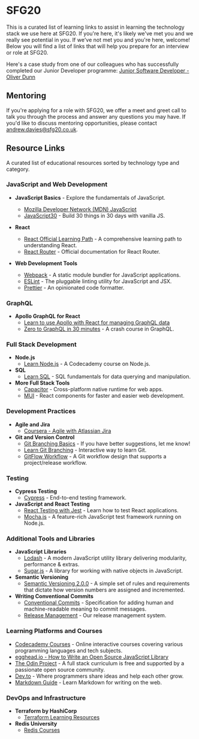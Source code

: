 # SFG20

This is a curated list of learning links to assist in learning the technology stack we use here at SFG20. If you're here, it's likely we've met you and we really see potential in you. If we've not met you and you're here, welcome! Below you will find a list of links that will help you prepare for an interview or role at SFG20.

Here's a case study from one of our colleagues who has successfully completed our Junior Developer programme:
[Junior Software Developer - Oliver Dunn](https://www.prospects.ac.uk/case-studies/junior-software-developer-oliver-dunn)

## Mentoring

If you're applying for a role with SFG20, we offer a meet and greet call to talk you through the process and answer any questions you may have. If you'd like to discuss mentoring opportunities, please contact [andrew.davies@sfg20.co.uk](mailto:andrew.davies@sfg20.co.uk).

## Resource Links

A curated list of educational resources sorted by technology type and category.

### JavaScript and Web Development

- **JavaScript Basics** - Explore the fundamentals of JavaScript.
  - [Mozilla Developer Network (MDN) JavaScript](https://developer.mozilla.org/en-US/docs/Web/JavaScript)
  - [JavaScript30](https://javascript30.com) - Build 30 things in 30 days with vanilla JS.
- **React**
  - [React Official Learning Path](https://react.dev/learn) - A comprehensive learning path to understanding React.
  - [React Router](https://reactrouter.com/en/main) - Official documentation for React Router.

- **Web Development Tools**
  - [Webpack](https://webpack.js.org) - A static module bundler for JavaScript applications.
  - [ESLint](https://eslint.org) - The pluggable linting utility for JavaScript and JSX.
  - [Prettier](https://prettier.io) - An opinionated code formatter.

### GraphQL

- **Apollo GraphQL for React**
  - [Learn to use Apollo with React for managing GraphQL data](https://www.apollographql.com/docs/react/)
  - [Zero to GraphQL in 30 minutes](https://www.youtube.com/watch?v=UBGzsb2UkeY) - A crash course in GraphQL.


### Full Stack Development

- **Node.js**
  - [Learn Node.js](https://www.codecademy.com/learn/learn-node-js) - A Codecademy course on Node.js.
- **SQL**
  - [Learn SQL](https://www.codecademy.com/learn/learn-sql) - SQL fundamentals for data querying and manipulation.
- **More Full Stack Tools**
  - [Capacitor](https://capacitorjs.com) - Cross-platform native runtime for web apps.
  - [MUI](https://mui.com) - React components for faster and easier web development.

### Development Practices

- **Agile and Jira**
  - [Coursera - Agile with Atlassian Jira](https://www.coursera.org/learn/agile-atlassian-jira)
- **Git and Version Control**
  - [Git Branching Basics](https://www.youtube.com/watch?v=1ffBJ4sVUb4) - If you have better suggestions, let me know!
  - [Learn Git Branching](https://learngitbranching.js.org) - Interactive way to learn Git.
  - [GitFlow Workflow](https://www.atlassian.com/git/tutorials/comparing-workflows/gitflow-workflow) - A Git workflow design that supports a project/release workflow.

### Testing

- **Cypress Testing**
  - [Cypress](https://docs.cypress.io/guides/overview/why-cypress) - End-to-end testing framework.
- **JavaScript and React Testing**
  - [React Testing with Jest](https://jestjs.io/docs/tutorial-react) - Learn how to test React applications.
  - [Mocha.js](https://mochajs.org) - A feature-rich JavaScript test framework running on Node.js.

### Additional Tools and Libraries

- **JavaScript Libraries**
  - [Lodash](https://lodash.com) - A modern JavaScript utility library delivering modularity, performance & extras.
  - [Sugar.js](https://sugarjs.com) - A library for working with native objects in JavaScript.
- **Semantic Versioning**
  - [Semantic Versioning 2.0.0](https://semver.org) - A simple set of rules and requirements that dictate how version numbers are assigned and incremented.
- **Writing Conventional Commits**
  - [Conventional Commits](https://www.conventionalcommits.org/en/v1.0.0/) - Specification for adding human and machine-readable meaning to commit messages.
  - [Release Management](https://github.com/googleapis/release-please) - Our release management system.

### Learning Platforms and Courses

- [Codecademy Courses](https://www.codecademy.com) - Online interactive courses covering various programming languages and tech subjects.
- [egghead.io - How to Write an Open Source JavaScript Library](https://egghead.io/courses/how-to-write-an-open-source-javascript-library?af=5236ad)
- [The Odin Project](https://www.theodinproject.com) - A full stack curriculum is free and supported by a passionate open source community.
- [Dev.to](https://dev.to) - Where programmers share ideas and help each other grow.
- [Markdown Guide](https://www.markdownguide.org) - Learn Markdown for writing on the web.

### DevOps and Infrastructure

- **Terraform by HashiCorp**
  - [Terraform Learning Resources](https://developer.hashicorp.com/terraform?product_intent=terraform)
- **Redis University**
  - [Redis Courses](https://redis.io/university/)
